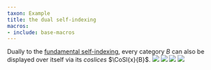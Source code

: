 ```yaml
---
taxon: Example
title: the dual self-indexing
macros:
- include: base-macros
---
```


Dually to the [fundamental self-indexing](frct-001X), every category $B$ can also be displayed over itself via its *coslices* $\CoSl{x}{B}$.
![](frct-002Z)
![](frct-001M)
![](frct-001N)
![](frct-0030)
